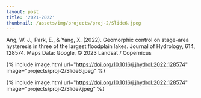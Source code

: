 ```yaml
---
layout: post
title: '2021-2022'
thumbnail: /assets/img/projects/proj-2/Slide6.jpeg
---
```


Ang, W. J., Park, E., & Yang, X. (2022). Geomorphic control on stage-area hysteresis in three of the largest floodplain lakes. Journal of Hydrology, 614, 128574.
Maps Data: Google, © 2023 Landsat / Copernicus

{% include image.html url="https://doi.org/10.1016/j.jhydrol.2022.128574" image="projects/proj-2/Slide6.jpeg" %}

{% include image.html url="https://doi.org/10.1016/j.jhydrol.2022.128574" image="projects/proj-2/Slide7.jpeg" %}
